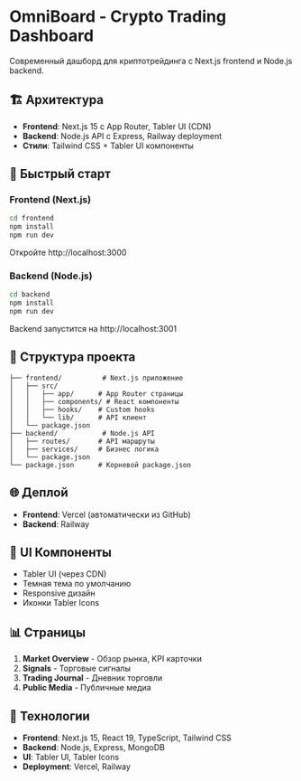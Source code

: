 # OmniBoard - Crypto Trading Dashboard

Современный дашборд для криптотрейдинга с Next.js frontend и Node.js backend.

## 🏗️ Архитектура

- **Frontend**: Next.js 15 с App Router, Tabler UI (CDN)
- **Backend**: Node.js API с Express, Railway deployment
- **Стили**: Tailwind CSS + Tabler UI компоненты

## 🚀 Быстрый старт

### Frontend (Next.js)
```bash
cd frontend
npm install
npm run dev
```
Откройте http://localhost:3000

### Backend (Node.js)
```bash
cd backend
npm install
npm run dev
```
Backend запустится на http://localhost:3001

## 📁 Структура проекта

```
├── frontend/          # Next.js приложение
│   ├── src/
│   │   ├── app/      # App Router страницы
│   │   ├── components/ # React компоненты
│   │   ├── hooks/    # Custom hooks
│   │   └── lib/      # API клиент
│   └── package.json
├── backend/           # Node.js API
│   ├── routes/       # API маршруты
│   ├── services/     # Бизнес логика
│   └── package.json
└── package.json      # Корневой package.json
```

## 🌐 Деплой

- **Frontend**: Vercel (автоматически из GitHub)
- **Backend**: Railway

## 🎨 UI Компоненты

- Tabler UI (через CDN)
- Темная тема по умолчанию
- Responsive дизайн
- Иконки Tabler Icons

## 📊 Страницы

1. **Market Overview** - Обзор рынка, KPI карточки
2. **Signals** - Торговые сигналы
3. **Trading Journal** - Дневник торговли
4. **Public Media** - Публичные медиа

## 🔧 Технологии

- **Frontend**: Next.js 15, React 19, TypeScript, Tailwind CSS
- **Backend**: Node.js, Express, MongoDB
- **UI**: Tabler UI, Tabler Icons
- **Deployment**: Vercel, Railway

